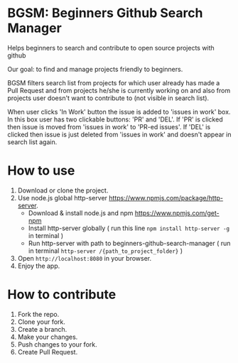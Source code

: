 # BGSM: Beginners Github Search Manager
Helps beginners to search and contribute to open source projects with github

Our goal: to find and manage projects friendly to beginners.

BGSM filters search list from projects for which user already has made
a Pull Request and from projects he/she is currently working on and also
from projects user doesn't want to contribute to (not visible in search list).

When user clicks 'In Work' button the issue is added to 'issues in work' box.
In this box user has two clickable buttons: 'PR' and 'DEL'.
If 'PR' is clicked then issue is moved from 'issues in work' to 'PR-ed issues'.
If 'DEL' is clicked then issue is just deleted from 'issues in work' and
doesn't appear in search list again.

# How to use
1) Download or clone the project. 
2) Use node.js global http-server https://www.npmjs.com/package/http-server.
   - Download & install node.js and npm https://www.npmjs.com/get-npm
   - Install http-server globally ( run this line `npm install http-server -g` in terminal )
   - Run http-server with path to beginners-github-search-manager ( run in terminal `http-server /{path_to_project_folder}` )
3) Open `http://localhost:8080` in your browser.
4) Enjoy the app.

# How to contribute
1) Fork the repo.
2) Clone your fork.
3) Create a branch.
4) Make your changes.
5) Push changes to your fork.
6) Create Pull Request.
